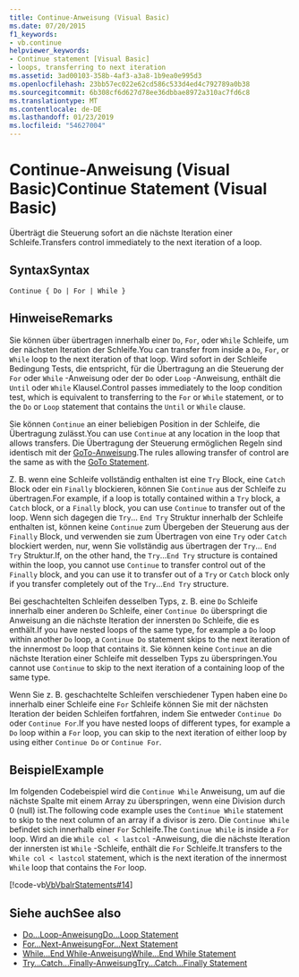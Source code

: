 ```yaml
---
title: Continue-Anweisung (Visual Basic)
ms.date: 07/20/2015
f1_keywords:
- vb.continue
helpviewer_keywords:
- Continue statement [Visual Basic]
- loops, transferring to next iteration
ms.assetid: 3ad00103-358b-4af3-a3a8-1b9ea0e995d3
ms.openlocfilehash: 23bb57ec022e62cd586c533d4ed4c792789a0b38
ms.sourcegitcommit: 6b308cf6d627d78ee36dbbae8972a310ac7fd6c8
ms.translationtype: MT
ms.contentlocale: de-DE
ms.lasthandoff: 01/23/2019
ms.locfileid: "54627004"
---
```

# <a name="continue-statement-visual-basic"></a><span data-ttu-id="1a14c-102">Continue-Anweisung (Visual Basic)</span><span class="sxs-lookup"><span data-stu-id="1a14c-102">Continue Statement (Visual Basic)</span></span>
<span data-ttu-id="1a14c-103">Überträgt die Steuerung sofort an die nächste Iteration einer Schleife.</span><span class="sxs-lookup"><span data-stu-id="1a14c-103">Transfers control immediately to the next iteration of a loop.</span></span>  
  
## <a name="syntax"></a><span data-ttu-id="1a14c-104">Syntax</span><span class="sxs-lookup"><span data-stu-id="1a14c-104">Syntax</span></span>  
  
```  
Continue { Do | For | While }  
```  
  
## <a name="remarks"></a><span data-ttu-id="1a14c-105">Hinweise</span><span class="sxs-lookup"><span data-stu-id="1a14c-105">Remarks</span></span>  
 <span data-ttu-id="1a14c-106">Sie können über übertragen innerhalb einer `Do`, `For`, oder `While` Schleife, um der nächsten Iteration der Schleife.</span><span class="sxs-lookup"><span data-stu-id="1a14c-106">You can transfer from inside a `Do`, `For`, or `While` loop to the next iteration of that loop.</span></span> <span data-ttu-id="1a14c-107">Wird sofort in der Schleife Bedingung Tests, die entspricht, für die Übertragung an die Steuerung der `For` oder `While` -Anweisung oder der `Do` oder `Loop` -Anweisung, enthält die `Until` oder `While` Klausel.</span><span class="sxs-lookup"><span data-stu-id="1a14c-107">Control passes immediately to the loop condition test, which is equivalent to transferring to the `For` or `While` statement, or to the `Do` or `Loop` statement that contains the `Until` or `While` clause.</span></span>  
  
 <span data-ttu-id="1a14c-108">Sie können `Continue` an einer beliebigen Position in der Schleife, die Übertragung zulässt.</span><span class="sxs-lookup"><span data-stu-id="1a14c-108">You can use `Continue` at any location in the loop that allows transfers.</span></span> <span data-ttu-id="1a14c-109">Die Übertragung der Steuerung ermöglichen Regeln sind identisch mit der [GoTo-Anweisung](../../../visual-basic/language-reference/statements/goto-statement.md).</span><span class="sxs-lookup"><span data-stu-id="1a14c-109">The rules allowing transfer of control are the same as with the [GoTo Statement](../../../visual-basic/language-reference/statements/goto-statement.md).</span></span>  
  
 <span data-ttu-id="1a14c-110">Z. B. wenn eine Schleife vollständig enthalten ist eine `Try` Block, eine `Catch` Block oder ein `Finally` blockieren, können Sie `Continue` aus der Schleife zu übertragen.</span><span class="sxs-lookup"><span data-stu-id="1a14c-110">For example, if a loop is totally contained within a `Try` block, a `Catch` block, or a `Finally` block, you can use `Continue` to transfer out of the loop.</span></span> <span data-ttu-id="1a14c-111">Wenn sich dagegen die `Try`... `End Try` Struktur innerhalb der Schleife enthalten ist, können keine `Continue` zum Übergeben der Steuerung aus der `Finally` Block, und verwenden sie zum Übertragen von eine `Try` oder `Catch` blockiert werden, nur, wenn Sie vollständig aus übertragen der `Try`... `End Try` Struktur.</span><span class="sxs-lookup"><span data-stu-id="1a14c-111">If, on the other hand, the `Try`...`End Try` structure is contained within the loop, you cannot use `Continue` to transfer control out of the `Finally` block, and you can use it to transfer out of a `Try` or `Catch` block only if you transfer completely out of the `Try`...`End Try` structure.</span></span>  
  
 <span data-ttu-id="1a14c-112">Bei geschachtelten Schleifen desselben Typs, z. B. eine `Do` Schleife innerhalb einer anderen `Do` Schleife, einer `Continue Do` überspringt die Anweisung an die nächste Iteration der innersten `Do` Schleife, die es enthält.</span><span class="sxs-lookup"><span data-stu-id="1a14c-112">If you have nested loops of the same type, for example a `Do` loop within another `Do` loop, a `Continue Do` statement skips to the next iteration of the innermost `Do` loop that contains it.</span></span> <span data-ttu-id="1a14c-113">Sie können keine `Continue` an die nächste Iteration einer Schleife mit desselben Typs zu überspringen.</span><span class="sxs-lookup"><span data-stu-id="1a14c-113">You cannot use `Continue` to skip to the next iteration of a containing loop of the same type.</span></span>  
  
 <span data-ttu-id="1a14c-114">Wenn Sie z. B. geschachtelte Schleifen verschiedener Typen haben eine `Do` innerhalb einer Schleife eine `For` Schleife können Sie mit der nächsten Iteration der beiden Schleifen fortfahren, indem Sie entweder `Continue Do` oder `Continue For`.</span><span class="sxs-lookup"><span data-stu-id="1a14c-114">If you have nested loops of different types, for example a `Do` loop within a `For` loop, you can skip to the next iteration of either loop by using either `Continue Do` or `Continue For`.</span></span>  
  
## <a name="example"></a><span data-ttu-id="1a14c-115">Beispiel</span><span class="sxs-lookup"><span data-stu-id="1a14c-115">Example</span></span>  
 <span data-ttu-id="1a14c-116">Im folgenden Codebeispiel wird die `Continue While` Anweisung, um auf die nächste Spalte mit einem Array zu überspringen, wenn eine Division durch 0 (null) ist.</span><span class="sxs-lookup"><span data-stu-id="1a14c-116">The following code example uses the `Continue While` statement to skip to the next column of an array if a divisor is zero.</span></span> <span data-ttu-id="1a14c-117">Die `Continue While` befindet sich innerhalb einer `For` Schleife.</span><span class="sxs-lookup"><span data-stu-id="1a14c-117">The `Continue While` is inside a `For` loop.</span></span> <span data-ttu-id="1a14c-118">Wird an die `While col < lastcol` -Anweisung, die die nächste Iteration der innersten ist `While` -Schleife, enthält die `For` Schleife.</span><span class="sxs-lookup"><span data-stu-id="1a14c-118">It transfers to the `While col < lastcol` statement, which is the next iteration of the innermost `While` loop that contains the `For` loop.</span></span>  
  
 [!code-vb[VbVbalrStatements#14](../../../visual-basic/language-reference/error-messages/codesnippet/VisualBasic/continue-statement_1.vb)]  
  
## <a name="see-also"></a><span data-ttu-id="1a14c-119">Siehe auch</span><span class="sxs-lookup"><span data-stu-id="1a14c-119">See also</span></span>
- [<span data-ttu-id="1a14c-120">Do...Loop-Anweisung</span><span class="sxs-lookup"><span data-stu-id="1a14c-120">Do...Loop Statement</span></span>](../../../visual-basic/language-reference/statements/do-loop-statement.md)
- [<span data-ttu-id="1a14c-121">For...Next-Anweisung</span><span class="sxs-lookup"><span data-stu-id="1a14c-121">For...Next Statement</span></span>](../../../visual-basic/language-reference/statements/for-next-statement.md)
- [<span data-ttu-id="1a14c-122">While...End While-Anweisung</span><span class="sxs-lookup"><span data-stu-id="1a14c-122">While...End While Statement</span></span>](../../../visual-basic/language-reference/statements/while-end-while-statement.md)
- [<span data-ttu-id="1a14c-123">Try...Catch...Finally-Anweisung</span><span class="sxs-lookup"><span data-stu-id="1a14c-123">Try...Catch...Finally Statement</span></span>](../../../visual-basic/language-reference/statements/try-catch-finally-statement.md)
